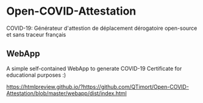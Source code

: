# Open-COVID-Attestation
COVID-19: Générateur d'attestion de déplacement dérogatoire open-source et sans traceur français

## WebApp
A simple self-contained WebApp to generate COVID-19 Certificate for educational purposes :)

https://htmlpreview.github.io/?https://github.com/QTimort/Open-COVID-Attestation/blob/master/webapp/dist/index.html
